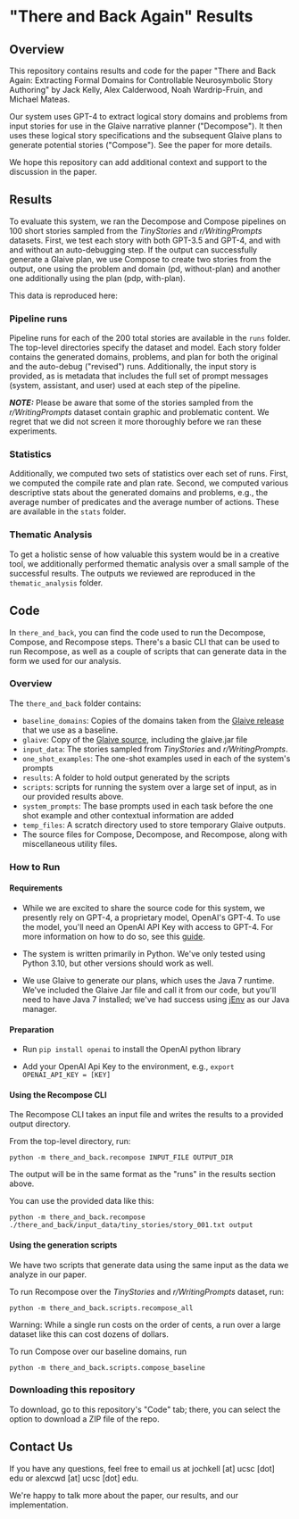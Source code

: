 # "There and Back Again" Results

## Overview
This repository contains results and code for the paper "There and Back Again:
Extracting Formal Domains for Controllable Neurosymbolic Story Authoring" by Jack Kelly, Alex Calderwood, Noah Wardrip-Fruin, and Michael Mateas.

Our system uses GPT-4 to extract logical story domains and problems from input stories for use in the Glaive narrative planner ("Decompose"). It then uses these logical story specifications and the subsequent Glaive plans to generate potential stories ("Compose"). See the paper for more details.


We hope this repository can add additional context and support to the discussion in the paper. 

## Results

To evaluate this system, we ran the Decompose and Compose pipelines on 100 short stories sampled from the _TinyStories_ and _r/WritingPrompts_ datasets. First, we test each story with both GPT-3.5 and GPT-4, and with and without an auto-debugging step. If the output can successfully generate a Glaive plan, we use Compose to create two stories from the output, one using the problem and domain (pd, without-plan) and another one additionally using the plan (pdp, with-plan).

This data is reproduced here: 

### Pipeline runs
Pipeline runs for each of the 200 total stories are available in the `runs` folder. The top-level directories specify the dataset and model. Each story folder contains the generated domains, problems, and plan for both the original and the auto-debug ("revised") runs. Additionally, the input story is provided, as is metadata that includes the full set of prompt messages (system, assistant, and user) used at each step of the pipeline. 

**_NOTE:_**  Please be aware that some of the stories sampled from the _r/WritingPrompts_ dataset contain graphic and problematic content. We regret that we did not screen it more thoroughly before we ran these experiments.

### Statistics 

Additionally, we computed two sets of statistics over each set of runs. First, we computed the compile rate and plan rate. Second, we computed various descriptive stats about the generated domains and problems, e.g., the average number of predicates and the average number of actions. These are available in the `stats` folder.

### Thematic Analysis

To get a holistic sense of how valuable this system would be in a creative tool, we additionally performed thematic analysis over a small sample of the successful results. The outputs we reviewed are reproduced in the `thematic_analysis` folder.


## Code

In `there_and_back`, you can find the code used to run the Decompose, Compose, and Recompose steps. There's a basic CLI that can be used to run Recompose, as well as a couple of scripts that can generate data in the form we used for our analysis. 

### Overview
The `there_and_back` folder contains:
- `baseline_domains`: Copies of the domains taken from the [Glaive release](https://www.cs.uky.edu/~sgware/projects/glaive/) that we use as a baseline.
- `glaive`: Copy of the [Glaive source](https://www.cs.uky.edu/~sgware/projects/glaive/), including the glaive.jar file 
- `input_data`: The stories sampled from _TinyStories_ and _r/WritingPrompts_.  
- `one_shot_examples`: The one-shot examples used in each of the system's prompts
- `results`: A folder to hold output generated by the scripts
- `scripts`: scripts for running the system over a large set of input, as in our provided results above. 
- `system_prompts`: The base prompts used in each task before the one shot example and other contextual information are added
- `temp_files`: A scratch directory used to store temporary Glaive outputs.
- The source files for Compose, Decompose, and Recompose, along with miscellaneous utility files. 

### How to Run

#### Requirements
- While we are excited to share the source code for this system, we presently rely on GPT-4, a proprietary model, OpenAI's GPT-4. To use the model, you'll need an OpenAI API Key with access to GPT-4. For more information on how to do so, see this [guide](https://www.howtogeek.com/885918/how-to-get-an-openai-api-key/). 

- The system is written primarily in Python. We've only tested using Python 3.10, but other versions should work as well.

- We use Glaive to generate our plans, which uses the Java 7 runtime. We've included the Glaive Jar file and call it from our code, but you'll need to have Java 7 installed; we've had success using [jEnv](https://www.jenv.be/) as our Java manager.

#### Preparation

- Run `pip install openai` to install the OpenAI python library

- Add your OpenAI Api Key to the environment, e.g., `export OPENAI_API_KEY = [KEY]`

#### Using the Recompose CLI

The Recompose CLI takes an input file and writes the results to a provided output directory.

From the top-level directory, run:

`python -m there_and_back.recompose INPUT_FILE OUTPUT_DIR`

The output will be in the same format as the "runs" in the results section above.

You can use the provided data like this:

`python -m there_and_back.recompose ./there_and_back/input_data/tiny_stories/story_001.txt output`

#### Using the generation scripts

We have two scripts that generate data using the same input as the data we analyze in our paper.

To run Recompose over the _TinyStories_ and _r/WritingPrompts_ dataset, run:

`python -m there_and_back.scripts.recompose_all`

Warning: While a single run costs on the order of cents, a run over a large dataset like this can cost dozens of dollars. 

To run Compose over our baseline domains, run 

`python -m there_and_back.scripts.compose_baseline`

### Downloading this repository

To download, go to this repository's "Code" tab; there, you can select the option to download a ZIP file of the repo.

## Contact Us

If you have any questions, feel free to email us at jochkell [at] ucsc [dot] edu or alexcwd [at] ucsc [dot] edu. 

We're happy to talk more about the paper, our results, and our implementation.

